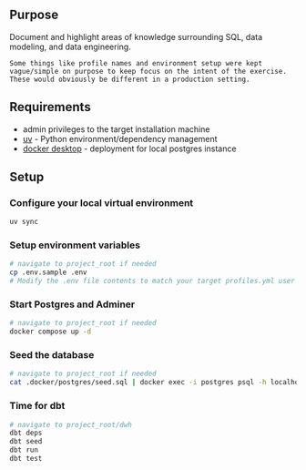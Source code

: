 ## Purpose 
Document and highlight areas of knowledge surrounding SQL, data modeling, and data engineering.

`Some things like profile names and environment setup were kept vague/simple on purpose to keep focus on the intent of the exercise.  These would obviously be different in a production setting.
`

## Requirements
- admin privileges to the target installation machine
- [uv](https://docs.astral.sh/uv/) - Python environment/dependency management
- [docker desktop](https://www.docker.com/products/docker-desktop/) - deployment for local postgres instance

## Setup
### Configure your local virtual environment
```sh
uv sync
```

### Setup environment variables
```sh
# navigate to project_root if needed
cp .env.sample .env
# Modify the .env file contents to match your target profiles.yml user credentials for the local Postgres instance.
```

### Start Postgres and Adminer
```sh
# navigate to project_root if needed
docker compose up -d
```

### Seed the database
```sh
# navigate to project_root if needed
cat .docker/postgres/seed.sql | docker exec -i postgres psql -h localhost -U postgres -f-
```

### Time for dbt
```sh
# navigate to project_root/dwh
dbt deps
dbt seed
dbt run
dbt test
```